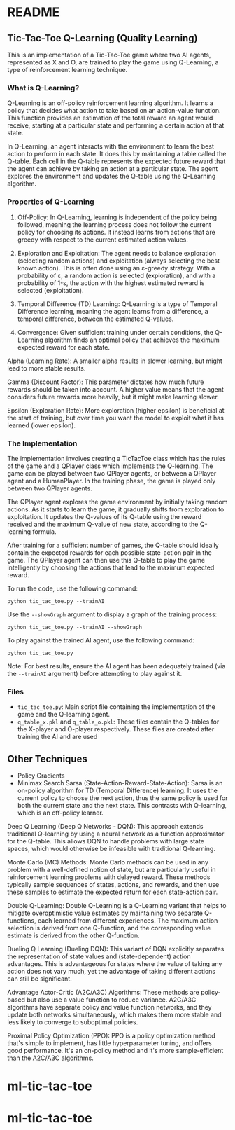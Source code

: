 # README

## Tic-Tac-Toe Q-Learning (Quality Learning)

This is an implementation of a Tic-Tac-Toe game where two AI agents, represented as X and O, are trained to play the game using Q-Learning, a type of reinforcement learning technique.

### What is Q-Learning?

Q-Learning is an off-policy reinforcement learning algorithm. It learns a policy that decides what action to take based on an action-value function. This function provides an estimation of the total reward an agent would receive, starting at a particular state and performing a certain action at that state.

In Q-Learning, an agent interacts with the environment to learn the best action to perform in each state. It does this by maintaining a table called the Q-table. Each cell in the Q-table represents the expected future reward that the agent can achieve by taking an action at a particular state. The agent explores the environment and updates the Q-table using the Q-Learning algorithm.

### Properties of Q-Learning

1. Off-Policy: In Q-Learning, learning is independent of the policy being followed, meaning the learning process does not follow the current policy for choosing its actions. It instead learns from actions that are greedy with respect to the current estimated action values.

2. Exploration and Exploitation: The agent needs to balance exploration (selecting random actions) and exploitation (always selecting the best known action). This is often done using an ε-greedy strategy. With a probability of ε, a random action is selected (exploration), and with a probability of 1-ε, the action with the highest estimated reward is selected (exploitation).

3. Temporal Difference (TD) Learning: Q-Learning is a type of Temporal Difference learning, meaning the agent learns from a difference, a temporal difference, between the estimated Q-values.

4. Convergence: Given sufficient training under certain conditions, the Q-Learning algorithm finds an optimal policy that achieves the maximum expected reward for each state.

Alpha (Learning Rate): A smaller alpha results in slower learning, but might lead to more stable results.

Gamma (Discount Factor): This parameter dictates how much future rewards should be taken into account. A higher value means that the agent considers future rewards more heavily, but it might make learning slower.

Epsilon (Exploration Rate): More exploration (higher epsilon) is beneficial at the start of training, but over time you want the model to exploit what it has learned (lower epsilon).

### The Implementation

The implementation involves creating a TicTacToe class which has the rules of the game and a QPlayer class which implements the Q-learning. The game can be played between two QPlayer agents, or between a QPlayer agent and a HumanPlayer. In the training phase, the game is played only between two QPlayer agents.

The QPlayer agent explores the game environment by initially taking random actions. As it starts to learn the game, it gradually shifts from exploration to exploitation. It updates the Q-values of its Q-table using the reward received and the maximum Q-value of new state, according to the Q-learning formula.

After training for a sufficient number of games, the Q-table should ideally contain the expected rewards for each possible state-action pair in the game. The QPlayer agent can then use this Q-table to play the game intelligently by choosing the actions that lead to the maximum expected reward.

To run the code, use the following command:

```
python tic_tac_toe.py --trainAI
```

Use the `--showGraph` argument to display a graph of the training process:

```
python tic_tac_toe.py --trainAI --showGraph
```

To play against the trained AI agent, use the following command:

```
python tic_tac_toe.py
```

Note: For best results, ensure the AI agent has been adequately trained (via the `--trainAI` argument) before attempting to play against it.

### Files

- `tic_tac_toe.py`: Main script file containing the implementation of the game and the Q-learning agent.
- `q_table_x.pkl` and `q_table_o.pkl`: These files contain the Q-tables for the X-player and O-player respectively. These files are created after training the AI and are used

## Other Techniques

- Policy Gradients
- Minimax Search
  Sarsa (State-Action-Reward-State-Action): Sarsa is an on-policy algorithm for TD (Temporal Difference) learning. It uses the current policy to choose the next action, thus the same policy is used for both the current state and the next state. This contrasts with Q-learning, which is an off-policy learner.

Deep Q Learning (Deep Q Networks - DQN): This approach extends traditional Q-learning by using a neural network as a function approximator for the Q-table. This allows DQN to handle problems with large state spaces, which would otherwise be infeasible with traditional Q-learning.

Monte Carlo (MC) Methods: Monte Carlo methods can be used in any problem with a well-defined notion of state, but are particularly useful in reinforcement learning problems with delayed reward. These methods typically sample sequences of states, actions, and rewards, and then use these samples to estimate the expected return for each state-action pair.

Double Q-Learning: Double Q-Learning is a Q-Learning variant that helps to mitigate overoptimistic value estimates by maintaining two separate Q-functions, each learned from different experiences. The maximum action selection is derived from one Q-function, and the corresponding value estimate is derived from the other Q-function.

Dueling Q Learning (Dueling DQN): This variant of DQN explicitly separates the representation of state values and (state-dependent) action advantages. This is advantageous for states where the value of taking any action does not vary much, yet the advantage of taking different actions can still be significant.

Advantage Actor-Critic (A2C/A3C) Algorithms: These methods are policy-based but also use a value function to reduce variance. A2C/A3C algorithms have separate policy and value function networks, and they update both networks simultaneously, which makes them more stable and less likely to converge to suboptimal policies.

Proximal Policy Optimization (PPO): PPO is a policy optimization method that's simple to implement, has little hyperparameter tuning, and offers good performance. It's an on-policy method and it's more sample-efficient than the A2C/A3C algorithms.
# ml-tic-tac-toe
# ml-tic-tac-toe
